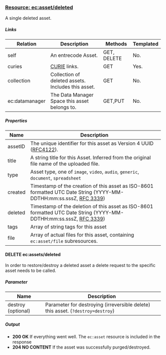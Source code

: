### [Resource: ec:asset/deleted](id:asset-deleted)
A single deleted asset.

##### Links
| Relation     | Description     | Methods     | Templated     |
|--------------|-----------------|-------------|---------------|
|self          |An entrecode Asset.|GET, DELETE  |No.            |
|curies        |[CURIE](http://www.w3.org/TR/curie/) links. | GET | Yes.|
|collection    |Collection of deleted assets. Includes this asset. |GET|No.|
|ec:datamanager|The Data Manager Space this asset belongs to. |GET,PUT |No.|

##### Properties
| Name         | Description     |
|--------------|-----------------|
|assetID |The unique identifier for this asset as Version 4  UUID ([RFC4122](http://tools.ietf.org/html/rfc4122)).|
|title         |A string title for this Asset. Inferred from the original file name of the uploaded file.|
|type         |Asset type, one of `image`, `video`, `audio`, `generic`, `document`, `spreadsheet`
|created       |Timestamp of the creation of this asset as ISO-8601 formatted UTC Date String (YYYY-MM-DDTHH:mm:ss.sssZ, [RFC 3339](http://tools.ietf.org/html/rfc3339))|
|deleted       |Timestamp of the deletion of this asset as ISO-8601 formatted UTC Date String (YYYY-MM-DDTHH:mm:ss.sssZ, [RFC 3339](http://tools.ietf.org/html/rfc3339))|
|tags          |Array of string tags for this asset|
|file          |Array of actual files for this asset, containing `ec:asset/file` subresources.

#### DELETE ec:assets/deleted
In order to restore/destroy a deleted asset a delete request to the specific asset needs to be called. 

##### Parameter
| Name         | Description     |
|--------------|-----------------|
|destroy (optional) |Parameter for destroying (irreversible delete) this asset. (`?destroy=destroy`)|

##### Output
* **200 OK** If everything went well. The `ec:asset` resource is included in the response
* **204 NO CONTENT** If the asset was successfully purged/destroyed.